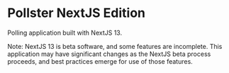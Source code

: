 # Pollster NextJS Edition

Polling application built with NextJS 13.

Note: NextJS 13 is beta software, and some features are incomplete.
This application may have significant changes as the NextJS beta
process proceeds, and best practices emerge for use of those
features.
